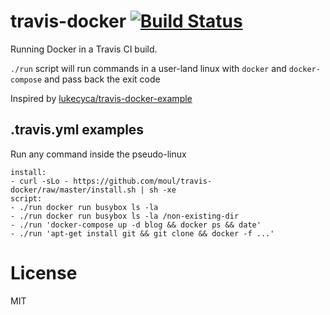 travis-docker [![Build Status](https://travis-ci.org/moul/travis-docker.svg?branch=master)](https://travis-ci.org/moul/travis-docker)
=============

Running Docker in a Travis CI build.

`./run` script will run commands in a user-land linux with `docker` and `docker-compose` and pass back the exit code

Inspired by [lukecyca/travis-docker-example](https://github.com/lukecyca/travis-docker-example)

**.travis.yml** examples
------------------------

Run any command inside the pseudo-linux

    install:
    - curl -sLo - https://github.com/moul/travis-docker/raw/master/install.sh | sh -xe
    script:
    - ./run docker run busybox ls -la
    - ./run docker run busybox ls -la /non-existing-dir
    - ./run 'docker-compose up -d blog && docker ps && date'
    - ./run 'apt-get install git && git clone && docker -f ...'

License
=======

MIT
